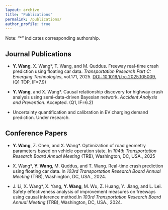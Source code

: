 ```yaml
---
layout: archive
title: "Publications"
permalink: /publications/
author_profile: true
---
```


Note: “*” indicates corresponding authorship.

## Journal Publications

* **Y. Wang**, X. Wang*, T. Wang, and M. Quddus. Freeway real-time crash prediction using floating car data. <i>Transportation Research Part C: Emerging Technologies</i>, vol.171, 2025. [DOI: 10.1016/j.trc.2025.105009.](https://doi.org/10.1016/j.trc.2025.105009) (Q1 TOP, IF=7.9)

* **Y. Wang**, and X. Wang*. Causal relationship discovery for highway crash analysis using semi-data-driven Bayesian network. <i>Accident Analysis and Prevention</i>. Accepted. (Q1, IF=6.2)

* Uncertainty quantification and calibration in EV charging demand prediction. Under research.

## Conference Papers

* **Y. Wang**, Z. Chen, and X. Wang*. Optimization of road geometry parameters based on vehicle operation state. In <i>104th Transportation Research Board Annual Meeting </i>(TRB), Washington, DC, USA., 2025

* X. Wang*, **Y. Wang**, M. Quddus, and T. Wang. Real-time crash prediction using floating car data. In <i> 103rd Transportation Research Board Annual Meeting </i>(TRB), Washington, DC, USA., 2024.

* J. Li, X. Wang*, X. Yang, **Y. Wang**, M. Wu, Z. Huang, Y. Jiang, and L. Lei. Safety effectiveness analysis of improvement measures on freeways using causal inference method.In <i> 103rd Transportation Research Board Annual Meeting </i>(TRB), Washington, DC, USA., 2024.
